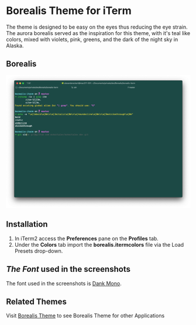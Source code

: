 # Borealis Theme for iTerm

The theme is designed to be easy on the eyes thus reducing the eye strain. The
aurora borealis served as the inspiration for this theme, with it's teal like
colors, mixed with violets, pink, greens, and the dark of the night sky in
Alaska.

## Borealis

![Borealis iTerm Screenshot](https://github.com/eckertalex/borealis-iterm/raw/main/borealis-iterm.png)

## Installation

1. In iTerm2 access the **Preferences** pane on the **Profiles** tab.
2. Under the **Colors** tab import the **borealis.itermcolors** file via the
   Load Presets drop-down.

## _The Font_ used in the screenshots

The font used in the screenshots is [Dank Mono](https://dank.sh/).

## Related Themes

Visit [Borealis Theme](https://github.com/eckertalex/borealis-theme) to see
Borealis Theme for other Applications
